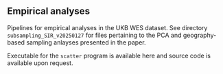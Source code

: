 ## Empirical analyses

Pipelines for empirical analyses in the UKB WES dataset. See directory `subsampling_SIR_v20250127` for files pertaining to the PCA and geography-based sampling anlayses presented in the paper.

Executable for the `scatter` program is available here and source code is available upon request.
